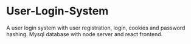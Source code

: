 # User-Login-System
A user login system with user registration, login, cookies and password hashing. Mysql database with node server and react frontend.
